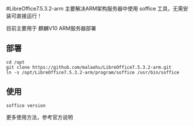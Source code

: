 #LibreOffice7.5.3.2-arm
主要解决ARM架构服务器中使用 soffice 工具，无需安装可直接运行！

目前主要用于 麒麟V10 ARM服务器部署



## 部署
```
cd /opt
git clone https://github.com/malaohu/LibreOffice7.5.3.2-arm.git
ln -s /opt/LibreOffice7.5.3.2-arm/program/soffice /usr/bin/soffice
```

## 使用

```
soffice version
```
更多使用方法，参考官方说明
